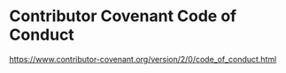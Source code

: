 # Contributor Covenant Code of Conduct

https://www.contributor-covenant.org/version/2/0/code_of_conduct.html
